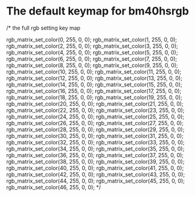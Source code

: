 # The default keymap for bm40hsrgb

/* the full rgb setting key map

rgb_matrix_set_color(0, 255, 0, 0);
                rgb_matrix_set_color(1, 255, 0, 0);
                rgb_matrix_set_color(2, 255, 0, 0);
                rgb_matrix_set_color(3, 255, 0, 0);
                rgb_matrix_set_color(4, 255, 0, 0);
                rgb_matrix_set_color(5, 255, 0, 0);
                rgb_matrix_set_color(6, 255, 0, 0);
                rgb_matrix_set_color(7, 255, 0, 0);
                rgb_matrix_set_color(8, 255, 0, 0);
                rgb_matrix_set_color(9, 255, 0, 0);
                rgb_matrix_set_color(10, 255, 0, 0);
                rgb_matrix_set_color(11, 255, 0, 0);
                rgb_matrix_set_color(12, 255, 0, 0);
                rgb_matrix_set_color(13, 255, 0, 0);
                rgb_matrix_set_color(14, 255, 0, 0);
                rgb_matrix_set_color(15, 255, 0, 0);
                rgb_matrix_set_color(16, 255, 0, 0);
                rgb_matrix_set_color(17, 255, 0, 0);
                rgb_matrix_set_color(18, 255, 0, 0);
                rgb_matrix_set_color(19, 255, 0, 0);
                rgb_matrix_set_color(20, 255, 0, 0);
                rgb_matrix_set_color(21, 255, 0, 0);
                rgb_matrix_set_color(22, 255, 0, 0);
                rgb_matrix_set_color(23, 255, 0, 0);
                rgb_matrix_set_color(24, 255, 0, 0);
                rgb_matrix_set_color(25, 255, 0, 0);
                rgb_matrix_set_color(26, 255, 0, 0);
                rgb_matrix_set_color(27, 255, 0, 0);
                rgb_matrix_set_color(28, 255, 0, 0);
                rgb_matrix_set_color(29, 255, 0, 0);
                rgb_matrix_set_color(30, 255, 0, 0);
                rgb_matrix_set_color(31, 255, 0, 0);
                rgb_matrix_set_color(32, 255, 0, 0);
                rgb_matrix_set_color(33, 255, 0, 0);
                rgb_matrix_set_color(34, 255, 0, 0);
                rgb_matrix_set_color(35, 255, 0, 0);
                rgb_matrix_set_color(36, 255, 0, 0);
                rgb_matrix_set_color(37, 255, 0, 0);
                rgb_matrix_set_color(38, 255, 0, 0);
                rgb_matrix_set_color(39, 255, 0, 0);
                rgb_matrix_set_color(40, 255, 0, 0);
                rgb_matrix_set_color(41, 255, 0, 0);
                rgb_matrix_set_color(42, 255, 0, 0);
                rgb_matrix_set_color(43, 255, 0, 0);
                rgb_matrix_set_color(44, 255, 0, 0);
                rgb_matrix_set_color(45, 255, 0, 0);
                rgb_matrix_set_color(46, 255, 0, 0);
*/